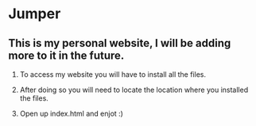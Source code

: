 # Jumper

## This is my personal website, I will be adding more to it in the future.

1) To access my website you will have to install all the files.

2) After doing so you will need to locate the location where you installed the files.

3) Open up index.html and enjot :) 

